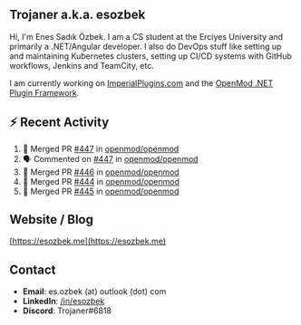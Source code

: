 ##  Trojaner a.k.a. esozbek
Hi, I'm Enes Sadık Özbek. I am a CS student at the Erciyes University and primarily a .NET/Angular developer. I also do DevOps stuff like setting up and maintaining Kubernetes clusters, setting up CI/CD systems with GitHub workflows, Jenkins and TeamCity, etc.

I am currently working on [ImperialPlugins.com](https://imperialplugins.com) and the [OpenMod .NET Plugin Framework](https://github.com/openmod/openmod). 

## :zap: Recent Activity

<!--START_SECTION:activity-->
1. 🎉 Merged PR [#447](https://github.com/openmod/openmod/pull/447) in [openmod/openmod](https://github.com/openmod/openmod)
2. 🗣 Commented on [#447](https://github.com/openmod/openmod/issues/447) in [openmod/openmod](https://github.com/openmod/openmod)
3. 🎉 Merged PR [#446](https://github.com/openmod/openmod/pull/446) in [openmod/openmod](https://github.com/openmod/openmod)
4. 🎉 Merged PR [#444](https://github.com/openmod/openmod/pull/444) in [openmod/openmod](https://github.com/openmod/openmod)
5. 🎉 Merged PR [#445](https://github.com/openmod/openmod/pull/445) in [openmod/openmod](https://github.com/openmod/openmod)
<!--END_SECTION:activity-->

## Website / Blog
[https://esozbek.me](https://esozbek.me)

## Contact
- **Email**: es.ozbek (at) outlook (dot) com
- **LinkedIn**: [/in/esozbek](https://linkedin.com/in/esozbek)
- **Discord**: Trojaner#6818
